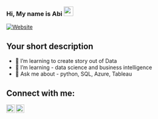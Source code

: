 ### Hi, My name is Abi <img src="https://media.giphy.com/media/hvRJCLFzcasrR4ia7z/giphy.gif" width="25px">
[![Website](https://img.shields.io/badge/Text-Text-green?style=flat-square)](https://google.com)

## Your short description
- 🔭 I’m learning to create story out of Data
- 🌱 I’m  learning - data science and business intelligence
- 💬 Ask me about - python, SQL, Azure, Tableau


## Connect with me:
[<img align="left" alt="codeSTACKr | Twitter" width="22px" src="https://cdn.jsdelivr.net/npm/simple-icons@v3/icons/twitter.svg" />][twitter]
[<img align="left" alt="codeSTACKr | LinkedIn" width="22px" src="https://cdn.jsdelivr.net/npm/simple-icons@v3/icons/linkedin.svg" />][linkedin]
<br />

<!-- This section you create variables that are used above -->
[twitter]: https://twitter.com/upperhand10
[linkedin]: https://www.linkedin.com/in/abi-awasthi-0b5018171/
